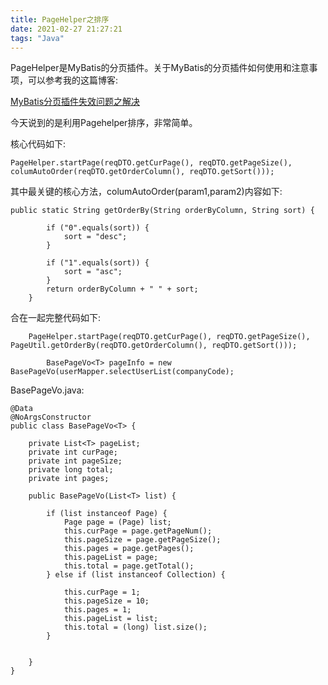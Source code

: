 ```yaml
---
title: PageHelper之排序
date: 2021-02-27 21:27:21
tags: "Java"
---
```


PageHelper是MyBatis的分页插件。关于MyBatis的分页插件如何使用和注意事项，可以参考我的这篇博客:
<!--more-->
[MyBatis分页插件失效问题之解决](https://youcongtech.com/2021/01/22/MyBatis%E5%88%86%E9%A1%B5%E6%8F%92%E4%BB%B6%E5%A4%B1%E6%95%88%E9%97%AE%E9%A2%98%E4%B9%8B%E8%A7%A3%E5%86%B3/)


今天说到的是利用Pagehelper排序，非常简单。

核心代码如下:
```
PageHelper.startPage(reqDTO.getCurPage(), reqDTO.getPageSize(), columAutoOrder(reqDTO.getOrderColumn(), reqDTO.getSort()));

```

其中最关键的核心方法，columAutoOrder(param1,param2)内容如下:
```
public static String getOrderBy(String orderByColumn, String sort) {

        if ("0".equals(sort)) {
            sort = "desc";
        }

        if ("1".equals(sort)) {
            sort = "asc";
        }
        return orderByColumn + " " + sort;
    }

```

合在一起完整代码如下:
```
    PageHelper.startPage(reqDTO.getCurPage(), reqDTO.getPageSize(), PageUtil.getOrderBy(reqDTO.getOrderColumn(), reqDTO.getSort()));

        BasePageVo<T> pageInfo = new BasePageVo(userMapper.selectUserList(companyCode);

```


BasePageVo.java:
```
@Data
@NoArgsConstructor
public class BasePageVo<T> {

    private List<T> pageList;
    private int curPage;
    private int pageSize;
    private long total;
    private int pages;

    public BasePageVo(List<T> list) {

        if (list instanceof Page) {
            Page page = (Page) list;
            this.curPage = page.getPageNum();
            this.pageSize = page.getPageSize();
            this.pages = page.getPages();
            this.pageList = page;
            this.total = page.getTotal();
        } else if (list instanceof Collection) {

            this.curPage = 1;
            this.pageSize = 10;
            this.pages = 1;
            this.pageList = list;
            this.total = (long) list.size();
        }


    }
}

```